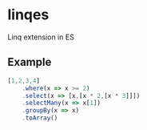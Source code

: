 # linqes

 Linq extension in ES

## Example

```js
[1,2,3,4]
    .where(x => x >= 2)
    .select(x => [x,[x * 2,[x * 3]]])
    .selectMany(x => x[1])
    .groupBy(x => x)
    .toArray()
```
